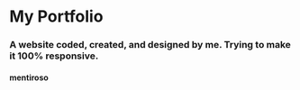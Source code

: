 # My Portfolio

### A website coded, created, and designed by me. Trying to make it 100% responsive.
#### mentiroso
